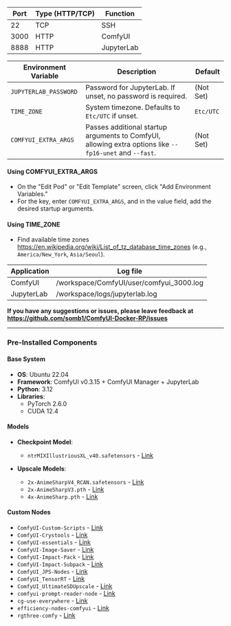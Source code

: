 | Port | Type (HTTP/TCP) | Function     |
|------|-----------------|--------------|
| 22   | TCP             | SSH          |
| 3000 | HTTP            | ComfyUI      |
| 8888 | HTTP            | JupyterLab  |

| Environment Variable     | Description                                                                 | Default      |
|--------------------------|-----------------------------------------------------------------------------|--------------|
| `JUPYTERLAB_PASSWORD`    | Password for JupyterLab. If unset, no password is required.                 | (Not Set)    |
| `TIME_ZONE`              | System timezone. Defaults to `Etc/UTC` if unset.                            | `Etc/UTC`    |
| `COMFYUI_EXTRA_ARGS`      | Passes additional startup arguments to ComfyUI, allowing extra options like `--fp16-unet` and `--fast`. | (Not Set)    |

#### **Using COMFYUI_EXTRA_ARGS**

- On the "Edit Pod" or "Edit Template" screen, click "Add Environment Variables."
- For the key, enter `COMFYUI_EXTRA_ARGS`, and in the value field, add the desired startup arguments.

#### **Using TIME_ZONE**  

- Find available time zones <https://en.wikipedia.org/wiki/List_of_tz_database_time_zones> (e.g., `America/New_York`, `Asia/Seoul`).

| Application | Log file                         |
|-------------|----------------------------------|
| ComfyUI     | /workspace/ComfyUI/user/comfyui_3000.log    |
| JupyterLab  | /workspace/logs/jupyterlab.log      |

**If you have any suggestions or issues, please leave feedback at <https://github.com/somb1/ComfyUI-Docker-RP/issues>**

---

### **Pre-Installed Components**

#### **Base System**

- **OS**: Ubuntu 22.04
- **Framework**: ComfyUI v0.3.15 + ComfyUI Manager + JupyterLab
- **Python**: 3.12
- **Libraries**:
  - PyTorch 2.6.0
  - CUDA 12.4

#### **Models**

- **Checkpoint Model**:
  - `ntrMIXIllustriousXL_v40.safetensors` - [Link](https://civitai.com/models/926443?modelVersionId=1061268)

- **Upscale Models**:  
  - `2x-AnimeSharpV4_RCAN.safetensors` - [Link](https://huggingface.co/Kim2091/2x-AnimeSharpV4)
  - `2x-AnimeSharpV3.pth`  - [Link](https://huggingface.co/Kim2091/AnimeSharpV3)  
  - `4x-AnimeSharp.pth`  - [Link](https://huggingface.co/Kim2091/AnimeSharp)  

#### **Custom Nodes**  

- `ComfyUI-Custom-Scripts` - [Link](https://github.com/pythongosssss/ComfyUI-Custom-Scripts)  
- `ComfyUI-Crystools` - [Link](https://github.com/crystian/ComfyUI-Crystools)  
- `ComfyUI-essentials` - [Link](https://github.com/cubiq/ComfyUI_essentials)  
- `ComfyUI-Image-Saver` - [Link](https://github.com/alexopus/ComfyUI-Image-Saver)  
- `ComfyUI-Impact-Pack` - [Link](https://github.com/ltdrdata/ComfyUI-Impact-Pack)  
- `ComfyUI-Impact-Subpack` - [Link](https://github.com/ltdrdata/ComfyUI-Impact-Subpack)  
- `ComfyUI_JPS-Nodes` - [Link](https://github.com/JPS-GER/ComfyUI_JPS-Nodes)  
- `ComfyUI_TensorRT` - [Link](https://github.com/comfyanonymous/ComfyUI_TensorRT)  
- `ComfyUI_UltimateSDUpscale` - [Link](https://github.com/ssitu/ComfyUI_UltimateSDUpscale)  
- `comfyui-prompt-reader-node` - [Link](https://github.com/receyuki/comfyui-prompt-reader-node)  
- `cg-use-everywhere` - [Link](https://github.com/chrisgoringe/cg-use-everywhere)  
- `efficiency-nodes-comfyui` - [Link](https://github.com/jags111/efficiency-nodes-comfyui)  
- `rgthree-comfy` - [Link](https://github.com/rgthree/rgthree-comfy)
